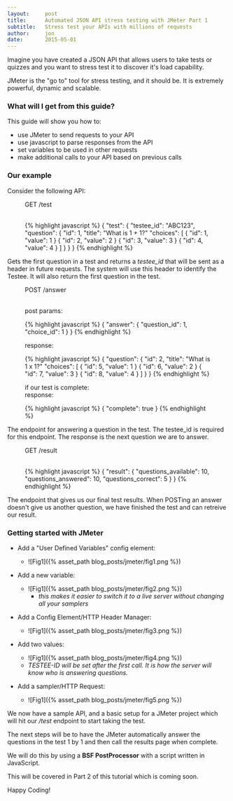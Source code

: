 ```yaml
---
layout:     post
title:      Automated JSON API stress testing with JMeter Part 1
subtitle:   Stress test your APIs with millions of requests
author:     jon
date:       2015-05-01
---
```


Imagine you have created a JSON API that allows users to take tests or quizzes and you want to stress
test it to discover it's load capability.

JMeter is the "go to" tool for stress testing, and it should be.  It is extremely powerful, dynamic and scalable.

<!--more-->

### What will I get from this guide?

This guide will show you how to:

* use JMeter to send requests to your API
* use javascript to parse responses from the API
* set variables to be used in other requests
* make additional calls to your API based on previous calls

### Our example

Consider the following API:

<figure>
  <figcaption>GET /test</figcaption>
  <br />

  {% highlight javascript %}
  {
    "test": {
      "testee_id":  "ABC123",
      "question": {
        "id": 1,
        "title":  "What is 1 + 1?"
        "choices": [
          { "id": 1, "value": 1 }
          { "id": 2, "value": 2 }
          { "id": 3, "value": 3 }
          { "id": 4, "value": 4 }
        ]
      }
    }
  }
  {% endhighlight %}
</figure>

Gets the first question in a test and returns a *testee_id* that will be sent as a header in future requests.
The system will use this header to identify the Testee.  It will also return the first question in the test.

<figure>
  <figcaption>POST /answer</figcaption>
  <br />

  post params:

  {% highlight javascript %}
  {
    "answer": {
      "question_id": 1,
      "choice_id": 1
    }
  }
  {% endhighlight %}

  response:

  {% highlight javascript %}
  {
    "question": {
      "id": 2,
      "title": "What is 1 x 1?"
      "choices": [
        { "id": 5, "value": 1 }
        { "id": 6, "value": 2 }
        { "id": 7, "value": 3 }
        { "id": 8, "value": 4 }
      ]
    }
  }
  {% endhighlight %}

  if our test is complete:
  <br />
  response:

  {% highlight javascript %}
  {
    "complete": true
  }
  {% endhighlight %}
</figure>

The endpoint for answering a question in the test.  The testee_id is required for this endpoint.
The response is the next question we are to answer.

<figure>
  <figcaption>GET /result</figcaption>
  <br />

  {% highlight javascript %}
  {
    "result": {
      "questions_available": 10,
      "questions_answered": 10,
      "questions_correct": 5
    }
  }
  {% endhighlight %}
</figure>

The endpoint that gives us our final test results.  When POSTing an answer doesn't give us another question, we have finished the test and can retreive our result.
  

### Getting started with JMeter

* Add a "User Defined Variables" config element:
  * ![Fig1]({% asset_path blog_posts/jmeter/fig1.png %})
* Add a new variable:
  * ![Fig1]({% asset_path blog_posts/jmeter/fig2.png %})
      * *this makes it easier to switch it to a live server without changing all your samplers*

* Add a Config Element/HTTP Header Manager:
  * ![Fig1]({% asset_path blog_posts/jmeter/fig3.png %})

* Add two values:
  * ![Fig1]({% asset_path blog_posts/jmeter/fig4.png %})
  * *TESTEE-ID will be set after the first call.  It is how the server will know who is answering questions.*

* Add a sampler/HTTP Request:
  * ![Fig1]({% asset_path blog_posts/jmeter/fig5.png %})


We now have a sample API, and a basic setup for a JMeter project which will hit our */test* endpoint to start
taking the test.

The next steps will be to have the JMeter automatically answer the questions in the test 1 by 1
and then call the results page when complete.

We will do this by using a **BSF PostProcessor** with a script written in JavaScript.

This will be covered in Part 2 of this tutorial which is coming soon.

Happy Coding!
